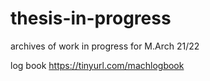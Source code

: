 # thesis-in-progress
archives of work in progress for M.Arch 21/22

log book https://tinyurl.com/machlogbook
